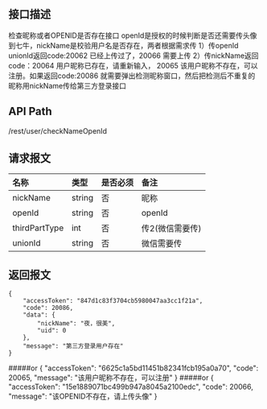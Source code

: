 ## 接口描述
检查昵称或者OPENID是否存在接口
openId是授权的时候判断是否还需要传头像到七牛，nickName是校验用户名是否存在，两者根据需求传
1）传openId unionId返回code:20062 已经上传过了，20066 需要上传
2）传nickName返回code：20064 用户昵称已存在，请重新输入， 20065 该用户昵称不存在，可以注册。如果返回code:20086 就需要弹出检测昵称窗口，然后把检测后不重复的昵称用nickName传给第三方登录接口

## API Path
/rest/user/checkNameOpenId

## 请求报文
|名称|类型|是否必须|备注|
|:-|:-|:-|:-|
|nickName|string|否|昵称|
|openId|string|否|openId|
|thirdPartType|int|否|传2(微信需要传)|
|unionId|string|否|微信需要传|

## 返回报文
	{
		"accessToken": "847d1c83f3704cb5980047aa3cc1f21a",
	    "code": 20086,
	    "data": {
	    	"nickName": "夜，很美",
	    	"uid": 0
		},
	    "message": "第三方登录用户存在"
	}
#####or
    {
    	"accessToken": "6625c1a5bd11451b82341fcb195a0a70",
    	"code": 20065,
    	"message": "该用户昵称不存在，可以注册"
    }
#####or
    {
    	"accessToken": "15e1889071bc499b947a8045a2100edc",
    	"code": 20066,
    	"message": "该OPENID不存在，请上传头像"
    }
    
